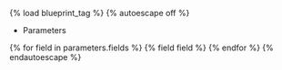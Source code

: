 {% load blueprint_tag %}
{% autoescape off %}
+ Parameters

{% for field in parameters.fields %}
{% field field %}
{% endfor %}
{% endautoescape %}
